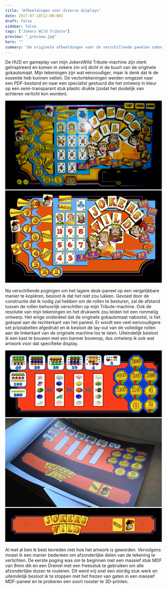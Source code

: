 ```yaml
---
title: "Afbeeldingen voor diverse displays"
date: 2017-07-18T12:00:00Z
draft: false
sidebar: false
tags: ["Jokers Wild Tribute"]
preview: "_preview.jpg"
hero: ""
summary: "De originele afbeeldingen voor de verschillende panelen nabootsen is goed genoeg, maar nog steeds een uitdagende klus"
---
```


De HUD en gameplay van mijn JokersWild Tribute-machine zijn sterk geïnspireerd en komen in zekere zin vrij dicht in de buurt van de originele gokautomaat.
Mijn tekeningen zijn wat eenvoudiger, maar ik denk dat ik de essentie heb kunnen vatten.
De vectortekeningen werden omgezet naar een PDF-bestand en naar een specialist gestuurd die het ontwerp in kleur op een semi-transparant stuk plastic drukte (zodat het duidelijk van achteren verlicht kon worden).

![HUD van de originele JokersWild slot machine](../fun-project-taking-shape/_preview.jpg)
![HUD van mijn JokersWild Tribute slot machine](hud.jpg)

Na verschillende pogingen om het lagere desk-paneel op een vergelijkbare manier te kopiëren, besloot ik dat het niet zou lukken.
Gevoed door de constructie dat ik nodig zal hebben om de rollen te besturen, zal de afstand tussen de rollen behoorlijk verschillen op mijn Tribute-machine.
Ook de resolutie van mijn tekeningen en het drukwerk zou leiden tot een rommelig ontwerp.
Het enige onderdeel dat de originele gokautomaat nabootst, is het gokspel aan de rechterkant van het paneel.
Er wordt een veel eenvoudigere set prijstabellen afgedrukt en ik besloot de lay-out van de volledige rollen aan de linkerkant van de originele machine los te laten.
Uiteindelijk besloot ik een kast te bouwen met een banner bovenop, dus ontwierp ik ook wat artwork voor dat specifieke display.

![Het definitieve ontwerp voor het desk-paneel met openingen voor de rollen, goklichten en een prijstabel erbovenop](panel.jpg)
![De ontwerpen bewonderen nadat ze op semi-transparant plastic vel zijn gedrukt](print.jpg)
![Graphics voor de banner die bovenop een (nog te ontwerpen) kast komt](marquee.jpg)

Al met al ben ik best tevreden met hoe het artwork is geworden.
Vervolgens moest ik een manier bedenken om afzonderlijke delen van de tekening te verlichten.
De eerste poging was om te beginnen met een massief stuk MDF van 9mm dik en een Dremel met een freesstuk te gebruiken om alle afzonderlijke dozen te routeren.
Dit werd vrij snel een slordig stuk werk en uiteindelijk besloot ik te stoppen met het frezen van gaten in een massief MDF-paneel en te proberen een soort rooster te 3D-printen.